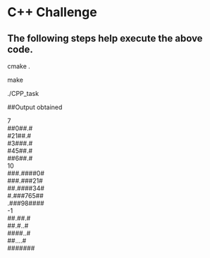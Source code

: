 # C++ Challenge

## The following steps help execute the above code.

cmake .

make

./CPP_task

##Output obtained

7  
##0##.#  
#21##.#  
#3###.#  
#45##.#  
##6##.#  
10  
###.####0#  
###.###21#  
##.####34#  
#.###765##  
.###98####  
-1  
##.##.#  
##.#..#  
####..#  
##....#  
####### 

